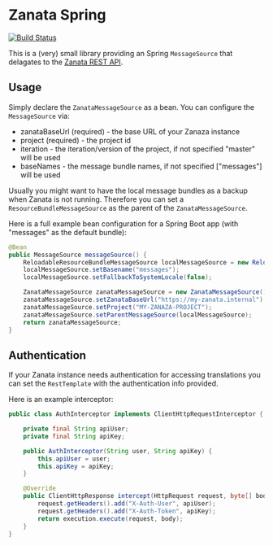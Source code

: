 # Zanata Spring

[![Build Status](https://travis-ci.org/porscheinformatik/zanata-spring.svg?branch=master)](https://travis-ci.org/porscheinformatik/zanata-spring)

This is a (very) small library providing an Spring `MessageSource` that
delagates to the [Zanata REST API](https://zanata.ci.cloudbees.com/job/zanata-api-site/site/zanata-common-api/rest-api-docs/index.html).

## Usage

Simply declare the `ZanataMessageSource` as a bean. You can configure the `MessageSource` via:

 - zanataBaseUrl (required) - the base URL of your Zanaza instance 
 - project (required) - the project id
 - iteration - the iteration/version of the project, if not specified "master" will be used
 - baseNames - the message bundle names,  if not specified ["messages"] will be used

Usually you might want to have the local message bundles as a backup when Zanata is not running. Therefore you can set 
a `ResourceBundleMessageSource` as the parent of the `ZanataMessageSource`. 

Here is a full example bean configuration for a Spring Boot app (with "messages" as the default bundle):

```java
@Bean
public MessageSource messageSource() {
    ReloadableResourceBundleMessageSource localMessageSource = new ReloadableResourceBundleMessageSource();
    localMessageSource.setBasename("messages");
    localMessageSource.setFallbackToSystemLocale(false);

    ZanataMessageSource zanataMessageSource = new ZanataMessageSource();
    zanataMessageSource.setZanataBaseUrl("https://my-zanata.internal");
    zanataMessageSource.setProject("MY-ZANAZA-PROJECT");
    zanataMessageSource.setParentMessageSource(localMessageSource);
    return zanataMessageSource;
}
```

## Authentication

If your Zanata instance needs authentication for accessing translations you can set the `RestTemplate` with the authentication info provided.

Here is an example interceptor:

```java
public class AuthInterceptor implements ClientHttpRequestInterceptor {

    private final String apiUser;
    private final String apiKey;

    public AuthInterceptor(String user, String apiKey) {
        this.apiUser = user;
        this.apiKey = apiKey;
    }

    @Override
    public ClientHttpResponse intercept(HttpRequest request, byte[] body, ClientHttpRequestExecution execution) throws IOException {
        request.getHeaders().add("X-Auth-User", apiUser);
        request.getHeaders().add("X-Auth-Token", apiKey);
        return execution.execute(request, body);
    }
}
```